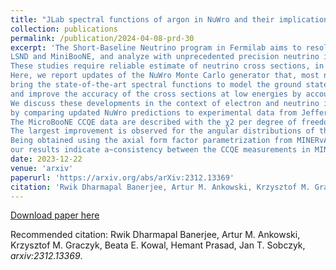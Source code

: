 ```yaml
---
title: "JLab spectral functions of argon in NuWro and their implications for MicroBooNE"
collection: publications
permalink: /publication/2024-04-08-prd-30
excerpt: 'The Short-Baseline Neutrino program in Fermilab aims to resolve the nature of the low-energy excess events observed in 
LSND and MiniBooNE, and analyze with unprecedented precision neutrino interactions with argon. 
These studies require reliable estimate of neutrino cross sections, in particular for charged current quasielastic scattering (CCQE). 
Here, we report updates of the NuWro Monte Carlo generator that, most notably, 
bring the state-of-the-art spectral functions to model the ground state properties of the argon nucleus, 
and improve the accuracy of the cross sections at low energies by accounting for the effects of the nuclear Coulomb potential. 
We discuss these developments in the context of electron and neutrino interactions, 
by comparing updated NuWro predictions to experimental data from Jefferson Laboratory Hall A and MicroBooNE. 
The MicroBooNE CCQE data are described with the χ2 per degree of freedom of 0.7, compared with 1.0 in the local Fermi gas model. 
The largest improvement is observed for the angular distributions of the produced protons, where the χ2 reduces nearly by half. 
Being obtained using the axial form factor parametrization from MINERvA, 
our results indicate a~consistency between the CCQE measurements in MINERvA and MicroBooNE.'
date: 2023-12-22
venue: 'arxiv'
paperurl: 'https://arxiv.org/abs/arXiv:2312.13369'
citation: 'Rwik Dharmapal Banerjee, Artur M. Ankowski, Krzysztof M. Graczyk, Beata E. Kowal, Hemant Prasad, Jan T. Sobczyk, arXiv:2312.13369'
---
```


[Download paper here](https://arxiv.org/pdf/2312.13369)

Recommended citation: Rwik Dharmapal Banerjee, Artur M. Ankowski, Krzysztof M. Graczyk, Beata E. Kowal, Hemant Prasad, Jan T. Sobczyk, <i>arxiv:2312.13369</i>.
